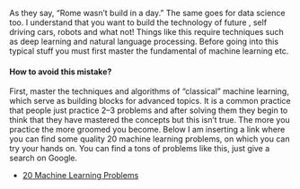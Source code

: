 As they say, “Rome wasn’t build in a day.” The same goes for data science too. I understand that you want to build the technology of future , self driving cars, robots and what not! Things like this require techniques such as deep learning and natural language processing. Before going into this typical stuff you must first master the fundamental of machine learning etc.

#### How to avoid this mistake?

First, master the techniques and algorithms of “classical” machine learning, which serve as building blocks for advanced topics. It is a common practice that people just practice 2–3 problems and after solving them they begin to think that they have mastered the concepts but this isn’t true. The more you practice the more groomed you become. Below I am inserting a link where you can find some quality 20 machine learning problems, on which you can try your hands on. You can find a tons of problems like this, just give a search on Google.

-   [20 Machine Learning Problems](https://www.kdnuggets.com/2015/12/tour-real-world-machine-learning-problems.html)